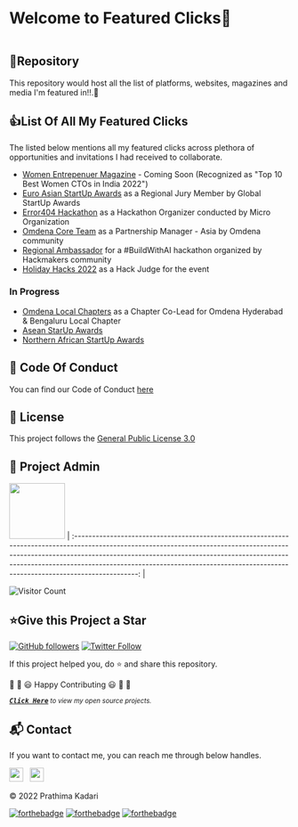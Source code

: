 # Welcome to Featured Clicks👋

<p align="center">
<img src=""></a>
</p>


<h2>📌Repository</h2>

This repository would host all the list of platforms, websites, magazines and media I'm featured in!!.🚀


<h2>👍List Of All My Featured Clicks</h2>

The listed below mentions all my featured clicks across plethora of opportunities and invitations I had received to collaborate.

- [Women Entrepenuer Magazine]() - Coming Soon (Recognized as "Top 10 Best Women CTOs in India 2022")
- [Euro Asian StartUp Awards](https://euroasianstartupawards.com/participants/) as a Regional Jury Member by Global StartUp Awards
- [Error404 Hackathon](https://404error.club/) as a Hackathon Organizer conducted by Micro Organization
- [Omdena Core Team](https://omdena.com/team/) as a Partnership Manager - Asia by Omdena community
- [Regional Ambassador](https://www.hackmakers.com/buildwithaihack2021) for a #BuildWithAI hackathon organized by Hackmakers community
- [Holiday Hacks 2022](https://www.holidayhacks.co/) as a Hack Judge for the event

### In Progress

- [Omdena Local Chapters](https://omdena.com/local-chapters/) as a Chapter Co-Lead for Omdena Hyderabad & Bengaluru Local Chapter
- [Asean StarUp Awards]()
- [Northern African StartUp Awards]()

<h2>📜 Code Of Conduct</h2>

You can find our Code of Conduct [here](https://github.com/prathimacode-hub/Featured-Clicks/blob/main/CODE_OF_CONDUCT.md)


<h2>📝 License</h2>  

This project follows the [General Public License 3.0](https://github.com/prathimacode-hub/Featured-Clicks/blob/main/LICENSE)


<h2>🙂 Project Admin</h2>

<a href="https://github.com/prathimacode-hub"><img src="https://github.com/prathimacode-hub/prathimacode-hub/blob/main/Prathima%20updated%20profile%20pic.jpg" width=100px height=100px /></a>
| :------------------------------------------------------------------------------------------------------------------------------------------------------------------------------------------------------------------------------------------------------------------------------------------------------------------------------------------: |

![Visitor Count](https://profile-counter.glitch.me/{prathimacode-hub}/count.svg)


<h2>⭐Give this Project a Star</h2>

[![GitHub followers](https://img.shields.io/github/followers/prathimacode-hub.svg?label=Follow%20@prathimacode-hub&style=social)](https://github.com/prathimak88/)  [![Twitter Follow](https://img.shields.io/twitter/follow/prathimak88?style=social)](https://twitter.com/prathimak88)

If this project helped you, do ⭐ and share this repository.

🎉 🎊 😃 Happy Contributing 😃 🎊 🎉

<!-- <sup><kbd>***[Click Here](https://github.com/prathimacode-hub/prathimacode-hub/blob/main/Projects/OpenSource-Projects.md)***</kbd> *to view my open source projects and</sup>*  <sup><kbd>***[Get In](https://github.com/prathimacode-hub/prathimacode-hub/blob/main/GitHub%20Projects/Learning-Projects.md)***</kbd> *for learning projects.</sup>* <br>
</td> -->

<sup><kbd>***[Click Here](https://github.com/prathimacode-hub/prathimacode-hub/blob/main/GitHub%20Projects/OpenSource-Projects.md)***</kbd> *to view my open source projects.</sup>* <br>


<h2>📬 Contact</h2>

If you want to contact me, you can reach me through below handles.

<a href="https://twitter.com/prathimak88"><img src="https://upload.wikimedia.org/wikipedia/fr/thumb/c/c8/Twitter_Bird.svg/1200px-Twitter_Bird.svg.png" width="25"></img></a>&nbsp;&nbsp; <a href="https://www.linkedin.com/in/prathima-kadari/"><img src="https://www.felberpr.com/wp-content/uploads/linkedin-logo.png" width="25"></img></a>

© 2022 Prathima Kadari


[![forthebadge](https://forthebadge.com/images/badges/built-with-love.svg)](https://forthebadge.com) [![forthebadge](https://forthebadge.com/images/badges/built-by-developers.svg)](https://forthebadge.com) [![forthebadge](https://forthebadge.com/images/badges/built-with-swag.svg)](https://forthebadge.com) 


